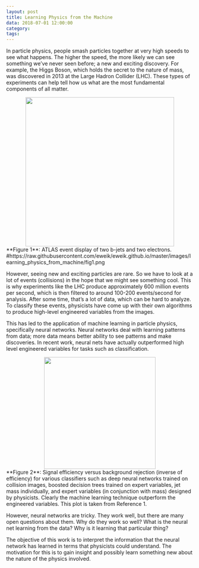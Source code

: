```yaml
---
layout: post
title: Learning Physics from the Machine
data: 2018-07-01 12:00:00 
category: 
tags:
---
```


In particle physics, people smash particles together at very high speeds to see what happens. The higher the speed, the more likely we can see something we’ve never seen before; a new and exciting discovery. For example, the Higgs Boson, which holds the secret to the nature of mass, was discovered in 2013 at the Large Hadron Collider (LHC). These types of experiments can help tell how us what are the most fundamental components of all matter.

<div align="center"><img src="//raw.githubusercontent.com/eweik/eweik.github.io/master/images/learning_physics_from_machine/fig1.png" width="400"></div>
**Figure 1**: ATLAS event display of two b-jets and two electrons.
#https://raw.githubusercontent.com/eweik/eweik.github.io/master/images/learning_physics_from_machine/fig1.png

However, seeing new and exciting particles are rare. So we have to look at a lot of events (collisions) in the hope that we might see something cool. This is why experiments like the LHC produce approximately 600 million events per second, which is then filtered to around 100-200 events/second for analysis. After some time, that’s a lot of data, which can be hard to analyze. To classify these events, physicists have come up with their own algorithms to produce high-level engineered variables from the images.

This has led to the application of machine learning in particle physics, specifically neural networks. Neural networks deal with learning patterns from data; more data means better ability to see patterns and make discoveries. In recent work, neural nets have actually outperformed high level engineered variables for tasks such as classification.

<div align="center"><img src="//raw.githubusercontent.com/eweik/eweik.github.io/master/images/learning_physics_from_machine/fig2.png" width="300"></div>
**Figure 2**: Signal efficiency versus background rejection (inverse of efficiency) for various classifiers such as deep neural networks trained on collision images, boosted decision trees trained on expert variables, jet mass individually, and expert variables (in conjunction with mass) designed by physicists. Clearly the machine learning technique outperform the engineered variables. This plot is taken from Reference 1.

However, neural networks are tricky. They work well, but there are many open questions about them. Why do they work so well? What is the neural net learning from the data? Why is it learning that particular thing?

The objective of this work is to interpret the information that the neural network has learned in terms that physicists could understand. The motivation for this is to gain insight and possibly learn something new about the nature of the physics involved.
